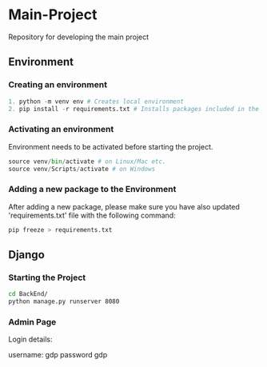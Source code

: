 # Main-Project

Repository for developing the main project

## Environment
### Creating an environment
```python
1. python -m venv env # Creates local environment
2. pip install -r requirements.txt # Installs packages included in the file
```
### Activating an environment
Environment needs to be activated before starting the project.

```python
source venv/bin/activate # on Linux/Mac etc.
source venv/Scripts/activate # on Windows
```

### Adding a new package to the Environment
After adding a new package, please make sure you have also updated 'requirements.txt' file with the following command:

```python
pip freeze > requirements.txt
```

## Django

### Starting the Project

```bash
cd BackEnd/
python manage.py runserver 8080
```


### Admin Page

Login details:

username: gdp
password gdp